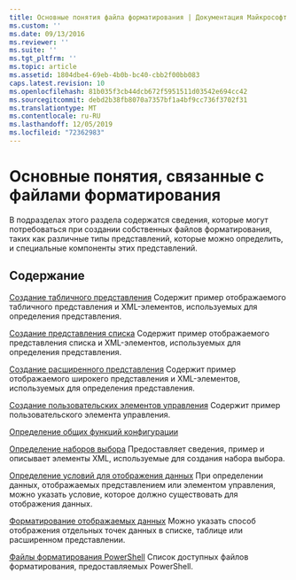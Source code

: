 ```yaml
---
title: Основные понятия файла форматирования | Документация Майкрософт
ms.custom: ''
ms.date: 09/13/2016
ms.reviewer: ''
ms.suite: ''
ms.tgt_pltfrm: ''
ms.topic: article
ms.assetid: 1804dbe4-69eb-4b0b-bc40-cbb2f00bb083
caps.latest.revision: 10
ms.openlocfilehash: 81b035f3cb44dcb672f5951511d03542e694cc42
ms.sourcegitcommit: debd2b38fb8070a7357bf1a4bf9cc736f3702f31
ms.translationtype: MT
ms.contentlocale: ru-RU
ms.lasthandoff: 12/05/2019
ms.locfileid: "72362983"
---
```

# <a name="formatting-file-concepts"></a>Основные понятия, связанные с файлами форматирования

В подразделах этого раздела содержатся сведения, которые могут потребоваться при создании собственных файлов форматирования, таких как различные типы представлений, которые можно определить, и специальные компоненты этих представлений.

## <a name="in-this-section"></a>Содержание

[Создание табличного представления](./creating-a-table-view.md) Содержит пример отображаемого табличного представления и XML-элементов, используемых для определения представления.

[Создание представления списка](./creating-a-list-view.md) Содержит пример отображаемого представления списка и XML-элементов, используемых для определения представления.

[Создание расширенного представления](./creating-a-wide-view.md) Содержит пример отображаемого широкего представления и XML-элементов, используемых для определения представления.

[Создание пользовательских элементов управления](./creating-custom-controls.md) Содержит пример пользовательского элемента управления.

[Определение общих функций конфигурации](./defining-common-configuration-features.md)

[Определение наборов выбора](./defining-selection-sets.md) Предоставляет сведения, пример и описывает элементы XML, используемые для создания набора выбора.

[Определение условий для отображения данных](./defining-conditions-for-displaying-data.md) При определении данных, отображаемых представлением или элементом управления, можно указать условие, которое должно существовать для отображения данных.

[Форматирование отображаемых данных](./formatting-displayed-data.md) Можно указать способ отображения отдельных точек данных в списке, таблице или расширенном представлении.

[Файлы форматирования PowerShell](./powershell-formatting-files.md) Список доступных файлов форматирования, предоставляемых PowerShell.
